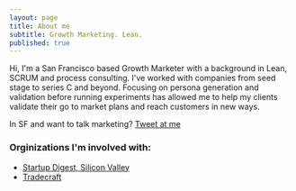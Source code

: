 ```yaml
---
layout: page
title: About me
subtitle: Growth Marketing. Lean.
published: true
---
```





Hi, I'm a San Francisco based Growth Marketer with a background in Lean, SCRUM and process consulting. I've worked with companies from seed stage to series C and beyond. Focusing on persona generation and validation before running experiments has allowed me to help my clients validate their go to market plans and reach customers in new ways.

In SF and want to talk marketing? [Tweet at me](https://twitter.com/AllenHinkelman)

### Orginizations I'm involved with:
- [Startup Digest, Silicon Valley](https://www.startupdigest.com/digests/silicon-valley)
- [Tradecraft](tradecrafted.com)
